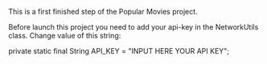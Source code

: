 This is a first finished step of the Popular Movies project.

Before launch this project you need to add your api-key in the NetworkUtils class.
Change value of this string:

private static final String API_KEY = "INPUT HERE YOUR API KEY";
